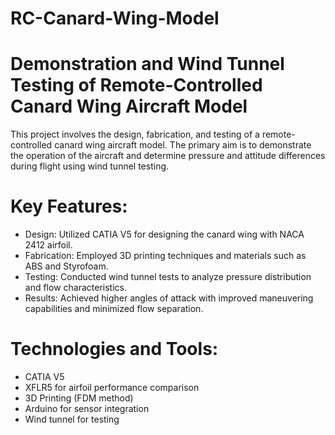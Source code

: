 # RC-Canard-Wing-Model
# Demonstration and Wind Tunnel Testing of Remote-Controlled Canard Wing Aircraft Model


This project involves the design, fabrication, and testing of a remote-controlled canard wing aircraft model. The primary aim is to demonstrate the operation of the aircraft and determine pressure and attitude differences during flight using wind tunnel testing.


# Key Features:

* Design: Utilized CATIA V5 for designing the canard wing with NACA 2412 airfoil.
* Fabrication: Employed 3D printing techniques and materials such as ABS and Styrofoam.
* Testing: Conducted wind tunnel tests to analyze pressure distribution and flow characteristics.
* Results: Achieved higher angles of attack with improved maneuvering capabilities and minimized flow separation.

# Technologies and Tools:

* CATIA V5
* XFLR5 for airfoil performance comparison
* 3D Printing (FDM method)
* Arduino for sensor integration
* Wind tunnel for testing
